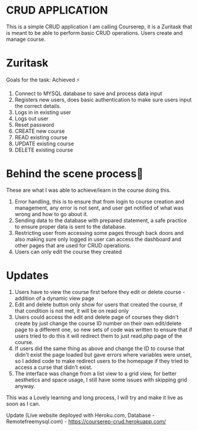 # CRUD APPLICATION
This is a simple CRUD application I am calling Courserep, it is a
Zuritask that is meant to be able to perform basic CRUD operations. Users
create and manage course. 

# Zuritask 
Goals for the task: Achieved ⚡
1. Connect to MYSQL database to save and process data input
2. Registers new users, does basic authentication to make sure users input the correct details.
3. Logs in in existing user
4. Logs out user
5. Reset password
6. CREATE new course
7. READ existing course
8. UPDATE existing course
9. DELETE existing course

# Behind the scene process👏
These are what I was able to achieve/learn in the course doing this. 
1. Error handling, this is to ensure that from login to course creation and management, any error is not sent, and user get notified of what was wrong and how to go about it.
2. Sending data to the database with prepared statement, a safe practice to ensure proper data is sent to the database.
3. Restricting user from accessing some pages through back doors  and also making sure only logged in user can access the dashboard and other pages that are used for CRUD operations.
4. Users can only edit the course they created

# Updates
1. Users have to view the course first before they edit or delete course - addition of a dynamic view page
2. Edit and delete button only show for users that created the course, if that condition is not met, it will be on read only
3. Users could access the edit and delete page of courses they didn't create by just change the course ID number on their own edit/delete page to a different one, so new sets of code was written to ensure that if users tried to do this it will redirect them to just read.php page of the course.
4. If users did the same thing as above and change the ID to course that didn't exist the page loaded but gave errors where variables were unset, so I added code to make redirect users to the homepage if they tried to access a curse that didn't exist.
5. The interface was change from a list view to a grid view, for better aesthetics and space usage, I still have some issues with skipping grid anyway.


This was a Lovely learning and long process, I will try and make it live as soon as I can. 

Update (Live website deployed with Heroku.com, Database - Remotefreemysql.com) - https://courserep-crud.herokuapp.com/
